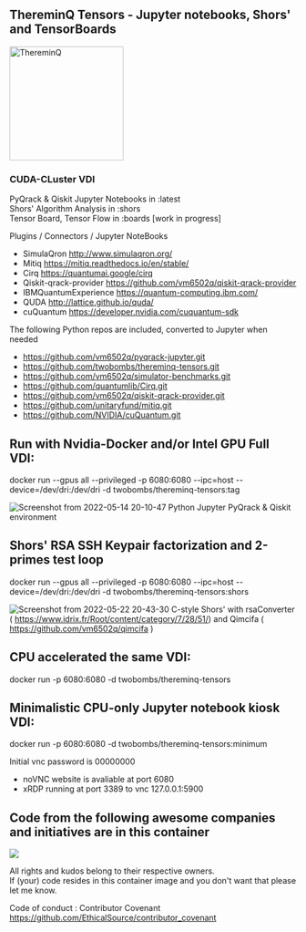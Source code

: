 ## ThereminQ Tensors - Jupyter notebooks, Shors' and TensorBoards
<img width="200" alt="ThereminQ" src="https://user-images.githubusercontent.com/12692227/147117984-86c4b4b6-d55d-41ba-aab8-f056a6403902.gif">

### CUDA-CLuster VDI

PyQrack & Qiskit Jupyter Notebooks in :latest <br>
Shors' Algorithm Analysis in :shors <br>
Tensor Board, Tensor Flow in :boards [work in progress]<br>

Plugins / Connectors / Jupyter NoteBooks
- SimulaQron            http://www.simulaqron.org/
- Mitiq                 https://mitiq.readthedocs.io/en/stable/
- Cirq                  https://quantumai.google/cirq
- Qiskit-qrack-provider https://github.com/vm6502q/qiskit-qrack-provider
- IBMQuantumExperience  https://quantum-computing.ibm.com/
- QUDA                  http://lattice.github.io/quda/
- cuQuantum             https://developer.nvidia.com/cuquantum-sdk

The following Python repos are included, converted to Jupyter when needed
- https://github.com/vm6502q/pyqrack-jupyter.git 
- https://github.com/twobombs/thereminq-tensors.git
- https://github.com/vm6502q/simulator-benchmarks.git
- https://github.com/quantumlib/Cirq.git
- https://github.com/vm6502q/qiskit-qrack-provider.git
- https://github.com/unitaryfund/mitiq.git
- https://github.com/NVIDIA/cuQuantum.git

## Run with Nvidia-Docker and/or Intel GPU Full VDI:
docker run --gpus all --privileged -p 6080:6080 --ipc=host --device=/dev/dri:/dev/dri -d twobombs/thereminq-tensors:tag

![Screenshot from 2022-05-14 20-10-47](https://user-images.githubusercontent.com/12692227/168443646-35d34d39-b85b-4289-a8d7-a463c89ddc20.png)
Python Jupyter PyQrack & Qiskit environment

## Shors' RSA SSH Keypair factorization and 2-primes test loop 
docker run --gpus all --privileged -p 6080:6080 --ipc=host --device=/dev/dri:/dev/dri -d twobombs/thereminq-tensors:shors

![Screenshot from 2022-05-22 20-43-30](https://user-images.githubusercontent.com/12692227/169710747-32ef4926-0286-487a-b9ed-e8c676b2a43a.png)
C-style Shors' with rsaConverter ( https://www.idrix.fr/Root/content/category/7/28/51/) and Qimcifa ( https://github.com/vm6502q/qimcifa )

## CPU accelerated the same VDI:
docker run -p 6080:6080 -d twobombs/thereminq-tensors

## Minimalistic CPU-only Jupyter notebook kiosk VDI:
docker run -p 6080:6080 -d twobombs/thereminq-tensors:minimum

Initial vnc password is 00000000
- noVNC website is avaliable at port 6080 
- xRDP running at port 3389 to vnc 127.0.0.1:5900

## Code from the following awesome companies and initiatives are in this container

![](https://user-images.githubusercontent.com/12692227/57654809-61c07f00-75d5-11e9-9005-38d60d8d4db4.png)

All rights and kudos belong to their respective owners. <br>
If (your) code resides in this container image and you don't want that please let me know. <br>

Code of conduct : Contributor Covenant 
https://github.com/EthicalSource/contributor_covenant
